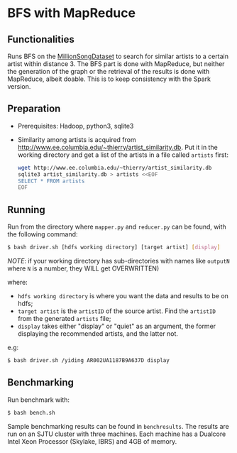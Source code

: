 # BFS with MapReduce

## Functionalities

Runs BFS on the [MillionSongDataset](http://millionsongdataset.com/) to search for similar artists to a certain artist within distance 3. The BFS part is done with MapReduce, but neither the generation of the graph or the retrieval of the results is done with MapReduce, albeit doable. This is to keep consistency with the Spark version.

## Preparation

- Prerequisites: Hadoop, python3, sqlite3

- Similarity among artists is acquired from http://www.ee.columbia.edu/~thierry/artist_similarity.db. Put it in the working directory and get a list of the artists in a file called `artists` first:

    ``` bash
    wget http://www.ee.columbia.edu/~thierry/artist_similarity.db
    sqlite3 artist_similarity.db > artists <<EOF
    SELECT * FROM artists
    EOF
    ```

## Running

Run from the directory where `mapper.py` and `reducer.py` can be found, with the following command:

```bash
$ bash driver.sh [hdfs working directory] [target artist] [display]
```

*NOTE*: if your working directory has sub-directories with names like `outputN` where `N` is a number, they WILL get OVERWRITTEN)

where:
- `hdfs working directory` is where you want the data and results to be on hdfs;
- `target artist` is the `artistID` of the source artist. Find the `artistID` from the generated `artists` file;
- `display` takes either "display" or "quiet" as an argument, the former displaying the recommended artists, and the latter not.

e.g:

``` bash
$ bash driver.sh /yiding AR002UA1187B9A637D display
```

## Benchmarking

Run benchmark with:

```bash
$ bash bench.sh
```

Sample benchmarking results can be found in `benchresults`. The results are run on an SJTU cluster with three machines. Each machine has a Dualcore Intel Xeon Processor (Skylake, IBRS) and 4GB of memory.
